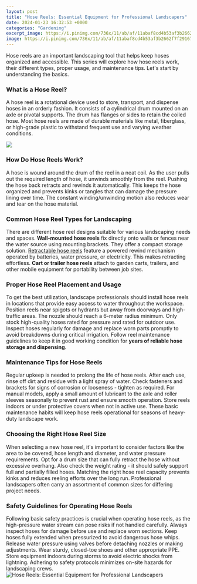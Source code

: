 ```yaml
---
layout: post
title: "Hose Reels: Essential Equipment for Professional Landscapers"
date: 2024-01-23 16:32:53 +0000
categories: "Gardening"
excerpt_image: https://i.pinimg.com/736x/11/ab/af/11abaf8cd4b53af3b2662f7f29167ff9.jpg
image: https://i.pinimg.com/736x/11/ab/af/11abaf8cd4b53af3b2662f7f29167ff9.jpg
---
```


Hose reels are an important landscaping tool that helps keep hoses organized and accessible. This series will explore how hose reels work, their different types, proper usage, and maintenance tips. Let's start by understanding the basics.
### What is a Hose Reel?
A hose reel is a rotational device used to store, transport, and dispense hoses in an orderly fashion. It consists of a cylindrical drum mounted on an axle or pivotal supports. The drum has flanges or sides to retain the coiled hose. Most hose reels are made of durable materials like metal, fiberglass, or high-grade plastic to withstand frequent use and varying weather conditions. 

![](http://www.northerntool.com/images/product/2000x2000/464/46433_2000x2000.jpg)
### How Do Hose Reels Work?
A hose is wound around the drum of the reel in a neat coil. As the user pulls out the required length of hose, it unwinds smoothly from the reel. Pushing the hose back retracts and rewinds it automatically. This keeps the hose organized and prevents kinks or tangles that can damage the pressure lining over time. The constant winding/unwinding motion also reduces wear and tear on the hose material.
### Common Hose Reel Types for Landscaping
There are different hose reel designs suitable for various landscaping needs and spaces. **Wall-mounted hose reels** fix directly onto walls or fences near the water source using mounting brackets. They offer a compact storage solution. [Retractable hose reels](https://store.fi.io.vn/womens-cowboy-howdy-horse-rider-western-cool-v-neck-t-shirt/women&) feature a powered rewind mechanism operated by batteries, water pressure, or electricity. This makes retracting effortless. **Cart or trailer hose reels** attach to garden carts, trailers, and other mobile equipment for portability between job sites.
### Proper Hose Reel Placement and Usage
To get the best utilization, landscape professionals should install hose reels in locations that provide easy access to water throughout the workspace. Position reels near spigots or hydrants but away from doorways and high-traffic areas. The nozzle should reach a 6-meter radius minimum. Only stock high-quality hoses rated for pressure and rated for outdoor use. Inspect hoses regularly for damage and replace worn parts promptly to avoid breakdowns during critical irrigation. Follow reel maintenance guidelines to keep it in good working condition for **years of reliable hose storage and dispensing**.
### Maintenance Tips for Hose Reels
Regular upkeep is needed to prolong the life of hose reels. After each use, rinse off dirt and residue with a light spray of water. Check fasteners and brackets for signs of corrosion or looseness - tighten as required. For manual models, apply a small amount of lubricant to the axle and roller sleeves seasonally to prevent rust and ensure smooth operation. Store reels indoors or under protective covers when not in active use. These basic maintenance habits will keep hose reels operational for seasons of heavy-duty landscape work.
### Choosing the Right Hose Reel Size
When selecting a new hose reel, it's important to consider factors like the area to be covered, hose length and diameter, and water pressure requirements. Opt for a drum size that can fully retract the hose without excessive overhang. Also check the weight rating - it should safely support full and partially filled hoses. Matching the right hose reel capacity prevents kinks and reduces reeling efforts over the long run. Professional landscapers often carry an assortment of common sizes for differing project needs.
### Safety Guidelines for Operating Hose Reels
Following basic safety practices is crucial when operating hose reels, as the high-pressure water stream can pose risks if not handled carefully. Always inspect hoses for damage before use and replace worn sections. Keep hoses fully extended when pressurized to avoid dangerous hose whips. Release water pressure using valves before detaching nozzles or making adjustments. Wear sturdy, closed-toe shoes and other appropriate PPE. Store equipment indoors during storms to avoid electric shocks from lightning. Adhering to safety protocols minimizes on-site hazards for landscaping crews.
![Hose Reels: Essential Equipment for Professional Landscapers](https://i.pinimg.com/736x/11/ab/af/11abaf8cd4b53af3b2662f7f29167ff9.jpg)